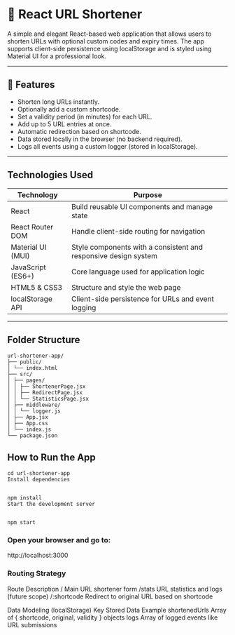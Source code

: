 # 🔗 React URL Shortener

A simple and elegant React-based web application that allows users to shorten URLs with optional custom codes and expiry times. The app supports client-side persistence using localStorage and is styled using Material UI for a professional look.

---

## 📌 Features

-  Shorten long URLs instantly.
-  Optionally add a custom shortcode.
-  Set a validity period (in minutes) for each URL.
-  Add up to 5 URL entries at once.
-  Automatic redirection based on shortcode.
-  Data stored locally in the browser (no backend required).
-  Logs all events using a custom logger (stored in localStorage).

---

##  Technologies Used

| Technology         | Purpose                                                                 |
|--------------------|-------------------------------------------------------------------------|
| React              | Build reusable UI components and manage state                          |
| React Router DOM   | Handle client-side routing for navigation                              |
| Material UI (MUI)  | Style components with a consistent and responsive design system        |
| JavaScript (ES6+)  | Core language used for application logic                               |
| HTML5 & CSS3       | Structure and style the web page                                       |
| localStorage API   | Client-side persistence for URLs and event logging                     |

---

##  Folder Structure
```
url-shortener-app/
├── public/
│ └── index.html
├── src/
│ ├── pages/
│ │ ├── ShortenerPage.jsx
│ │ ├── RedirectPage.jsx
│ │ └── StatisticsPage.jsx
│ ├── middleware/
│ │ └── logger.js
│ ├── App.jsx
│ ├── App.css
│ └── index.js
└── package.json
```

##  How to Run the App
```
cd url-shortener-app
Install dependencies


npm install
Start the development server


npm start
```
### Open your browser and go to:
http://localhost:3000

### Routing Strategy
Route	Description
/	Main URL shortener form
/stats	URL statistics and logs (future scope)
/:shortcode	Redirect to original URL based on shortcode

 Data Modeling (localStorage)
Key	Stored Data Example
shortenedUrls	Array of { shortcode, original, validity } objects
logs	Array of logged events like URL submissions
